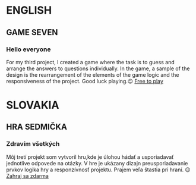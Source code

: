 # ENGLISH

## GAME SEVEN

### Hello everyone

For my third project, I created a game where the task is to guess and arrange the answers to questions individually.
In the game, a sample of the design is the rearrangement of the elements of the game logic and the responsiveness of the project.
Good luck playing.😉
[Free to play](https://katzohub.github.io/Game-Seven-App/index_aj.html)

# SLOVAKIA

## HRA SEDMIČKA

### Zdravím všetkých

Môj tretí projekt som vytvoril hru,kde je úlohou hádať a usporiadavať jednotlive odpovede na otázky.
V hre je ukázany dizajn preusporiadavanie prvkov logika hry a responzívnosť projektu.
Prajem veľa štastia pri hraní. 😉
[Zahraj sa zdarma](https://katzohub.github.io/Game-Seven-App/index.html)

